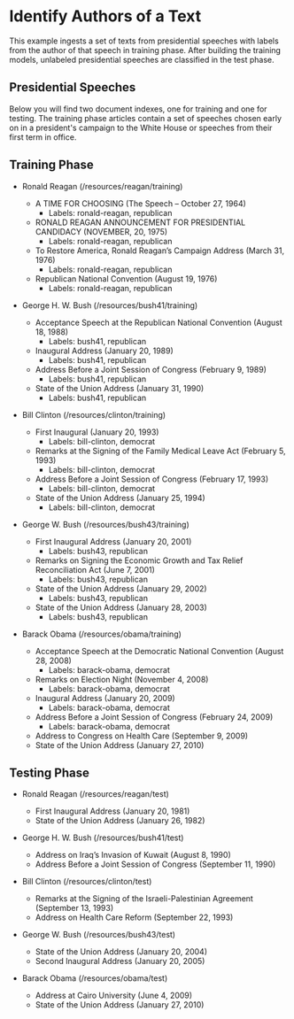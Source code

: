 Identify Authors of a Text
==========================

This example ingests a set of texts from presidential speeches with labels from the author of that speech in training phase. After building the training models, unlabeled presidential speeches are classified in the test phase.

Presidential Speeches
---------------------

Below you will find two document indexes, one for training and one for testing. The training phase articles contain a set of speeches chosen early on in a president's campaign to the White House or speeches from their first term in office.

Training Phase
---------------------

* Ronald Reagan (/resources/reagan/training)
    * A TIME FOR CHOOSING (The Speech – October 27, 1964)
        * Labels: ronald-reagan, republican
    * RONALD REAGAN ANNOUNCEMENT FOR PRESIDENTIAL CANDIDACY (NOVEMBER, 20, 1975)
        * Labels: ronald-reagan, republican
    * To Restore America, Ronald Reagan’s Campaign Address (March 31, 1976)
        * Labels: ronald-reagan, republican
    * Republican National Convention (August 19, 1976)
        * Labels: ronald-reagan, republican

* George H. W. Bush (/resources/bush41/training)
    * Acceptance Speech at the Republican National Convention (August 18, 1988)
        * Labels: bush41, republican
    * Inaugural Address (January 20, 1989)
        * Labels: bush41, republican
    * Address Before a Joint Session of Congress (February 9, 1989)
        * Labels: bush41, republican
    * State of the Union Address (January 31, 1990)
        * Labels: bush41, republican

* Bill Clinton (/resources/clinton/training)
    * First Inaugural (January 20, 1993)
        * Labels: bill-clinton, democrat
    * Remarks at the Signing of the Family Medical Leave Act (February 5, 1993)
        * Labels: bill-clinton, democrat
    * Address Before a Joint Session of Congress (February 17, 1993)
        * Labels: bill-clinton, democrat
    * State of the Union Address (January 25, 1994)
        * Labels: bill-clinton, democrat

* George W. Bush (/resources/bush43/training)
    * First Inaugural Address (January 20, 2001)
        * Labels: bush43, republican
    * Remarks on Signing the Economic Growth and Tax Relief Reconciliation Act (June 7, 2001)
        * Labels: bush43, republican
    * State of the Union Address (January 29, 2002)
        * Labels: bush43, republican
    * State of the Union Address (January 28, 2003)
        * Labels: bush43, republican

* Barack Obama (/resources/obama/training)
    * Acceptance Speech at the Democratic National Convention (August 28, 2008)
        * Labels: barack-obama, democrat
    * Remarks on Election Night (November 4, 2008)
        * Labels: barack-obama, democrat
    * Inaugural Address (January 20, 2009)
        * Labels: barack-obama, democrat
    * Address Before a Joint Session of Congress (February 24, 2009)
        * Labels: barack-obama, democrat
    * Address to Congress on Health Care (September 9, 2009)
    * State of the Union Address (January 27, 2010)

Testing Phase
---------------------

* Ronald Reagan (/resources/reagan/test)
    * First Inaugural Address (January 20, 1981)
    * State of the Union Address (January 26, 1982)

* George H. W. Bush (/resources/bush41/test)
    * Address on Iraq’s Invasion of Kuwait (August 8, 1990)
    * Address Before a Joint Session of Congress (September 11, 1990)

* Bill Clinton (/resources/clinton/test)
    * Remarks at the Signing of the Israeli-Palestinian Agreement (September 13, 1993)
    * Address on Health Care Reform (September 22, 1993)

* George W. Bush (/resources/bush43/test)
    * State of the Union Address (January 20, 2004)
    * Second Inaugural Address (January 20, 2005)

* Barack Obama (/resources/obama/test)
    * Address at Cairo University (June 4, 2009)
    * State of the Union Address (January 27, 2010)